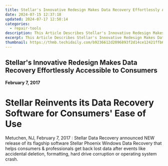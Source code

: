 ```yaml
---
title: Stellar's Innovative Redesign Makes Data Recovery Effortlessly Accessible to Consumers
date: 2024-07-15 12:37:18
updated: 2024-07-17 12:50:14
categories:
  - repair-tools
description: This Article Describes Stellar's Innovative Redesign Makes Data Recovery Effortlessly Accessible to Consumers
excerpt: This Article Describes Stellar's Innovative Redesign Makes Data Recovery Effortlessly Accessible to Consumers
thumbnail: https://thmb.techidaily.com/b9236612d2096893f2d14ce12421ffb6e267518dd04f148a1a29c144e2d43e5b.jpg
---
```


## Stellar's Innovative Redesign Makes Data Recovery Effortlessly Accessible to Consumers

**February 7, 2017**

# **Stellar Reinvents its Data Recovery Software for Consumers' Ease of Use**

Metuchen, NJ, February 7, 2017 : Stellar Data Recovery announced NEW release of its flagship software Stellar Phoenix Windows Data Recovery that helps consumers & professionals get back lost data after events like accidental deletion, formatting, hard drive corruption or operating system crash.


<ins class="adsbygoogle"
     style="display:block"
     data-ad-format="autorelaxed"
     data-ad-client="ca-pub-7571918770474297"
     data-ad-slot="1223367746"></ins>



<ins class="adsbygoogle"
     style="display:block"
     data-ad-client="ca-pub-7571918770474297"
     data-ad-slot="8358498916"
     data-ad-format="auto"
     data-full-width-responsive="true"></ins>
